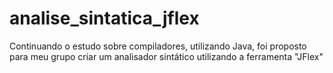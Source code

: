 # analise_sintatica_jflex
Continuando o estudo sobre compiladores, utilizando Java, foi proposto para meu grupo criar um analisador sintático utilizando a ferramenta "JFlex"
